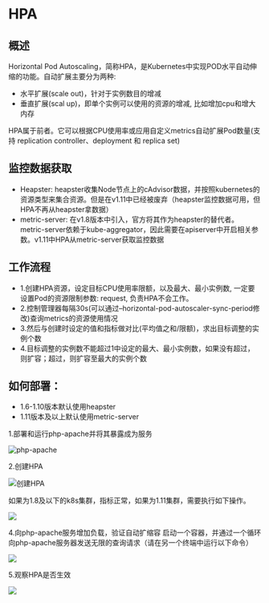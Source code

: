 # HPA

## 概述 <a id="gai-shu"></a>

Horizontal Pod Autoscaling，简称HPA，是Kubernetes中实现POD水平自动伸缩的功能。自动扩展主要分为两种:

* 水平扩展\(scale out\)，针对于实例数目的增减
* 垂直扩展\(scal up\)，即单个实例可以使用的资源的增减, 比如增加cpu和增大内存

HPA属于前者。它可以根据CPU使用率或应用自定义metrics自动扩展Pod数量\(支持 replication controller、deployment 和 replica set\)

## 监控数据获取 <a id="jian-kong-shu-ju-huo-qu"></a>

* Heapster: heapster收集Node节点上的cAdvisor数据，并按照kubernetes的资源类型来集合资源。但是在v1.11中已经被废弃（heapster监控数据可用，但HPA不再从heapster拿数据）
* metric-server: 在v1.8版本中引入，官方将其作为heapster的替代者。metric-server依赖于kube-aggregator，因此需要在apiserver中开启相关参数。v1.11中HPA从metric-server获取监控数据

## 工作流程 <a id="gong-zuo-liu-cheng"></a>

* 1.创建HPA资源，设定目标CPU使用率限额，以及最大、最小实例数, 一定要设置Pod的资源限制参数: request, 负责HPA不会工作。
* 2.控制管理器每隔30s\(可以通过–horizontal-pod-autoscaler-sync-period修改\)查询metrics的资源使用情况
* 3.然后与创建时设定的值和指标做对比\(平均值之和/限额\)，求出目标调整的实例个数
* 4.目标调整的实例数不能超过1中设定的最大、最小实例数，如果没有超过，则扩容；超过，则扩容至最大的实例个数

## 如何部署： <a id="ru-he-bu-shu"></a>

* 1.6-1.10版本默认使用heapster
* 1.11版本及以上默认使用metric-server

1.部署和运行php-apache并将其暴露成为服务

![php-apache](http://www.xuyasong.com/wp-content/uploads/2019/01/4115bcf5b70e874b486c96a8743fa45a.png)

2.创建HPA

![&#x521B;&#x5EFA;HPA](http://www.xuyasong.com/wp-content/uploads/2019/01/69ebc98a51677feeb8276ff524635a38.png)

如果为1.8及以下的k8s集群，指标正常，如果为1.11集群，需要执行如下操作。

![](http://www.xuyasong.com/wp-content/uploads/2019/01/f34cb8184245e0ad4ece9b0ed1fe36bc.png)

4.向php-apache服务增加负载，验证自动扩缩容 启动一个容器，并通过一个循环向php-apache服务器发送无限的查询请求（请在另一个终端中运行以下命令）

![](http://www.xuyasong.com/wp-content/uploads/2019/01/433ed01fba6be0167ba9fe4155abd9db.png)

5.观察HPA是否生效

![](http://www.xuyasong.com/wp-content/uploads/2019/01/520c5b9289764dc539ee6fd9a7b23e85.png)

